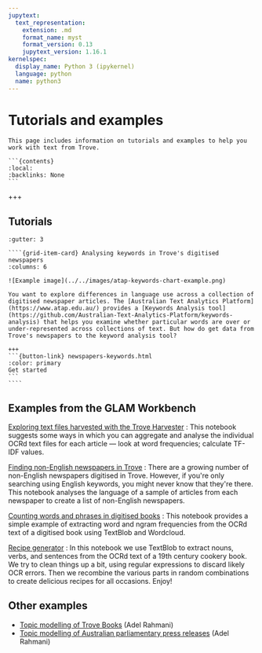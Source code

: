 ```yaml
---
jupytext:
  text_representation:
    extension: .md
    format_name: myst
    format_version: 0.13
    jupytext_version: 1.16.1
kernelspec:
  display_name: Python 3 (ipykernel)
  language: python
  name: python3
---
```


# Tutorials and examples

````{card}
This page includes information on tutorials and examples to help you work with text from Trove.

```{contents}
:local:
:backlinks: None
```
````

+++

## Tutorials

`````{grid}
:gutter: 3

````{grid-item-card} Analysing keywords in Trove's digitised newspapers
:columns: 6

![Example image](../../images/atap-keywords-chart-example.png)

You want to explore differences in language use across a collection of digitised newspaper articles. The [Australian Text Analytics Platform](https://www.atap.edu.au/) provides a [Keywords Analysis tool](https://github.com/Australian-Text-Analytics-Platform/keywords-analysis) that helps you examine whether particular words are over or under-represented across collections of text. But how do get data from Trove's newspapers to the keyword analysis tool?

+++
```{button-link} newspapers-keywords.html
:color: primary
Get started
```
````
`````

## Examples from the GLAM Workbench

[Exploring text files harvested with the Trove Harvester](https://glam-workbench.net/trove-harvester/exploring-troveharvester-text/)
: This notebook suggests some ways in which you can aggregate and analyse the individual OCRd text files for each article — look at word frequencies; calculate TF-IDF values.

[Finding non-English newspapers in Trove](https://glam-workbench.net/trove-newspapers/find-non-english-newspapers/)
: There are a growing number of non-English newspapers digitised in Trove. However, if you're only searching using English keywords, you might never know that they're there. This notebook analyses the language of a sample of articles from each newspaper to create a list of non-English newspapers.

[Counting words and phrases in digitised books](https://glam-workbench.net/trove-books/counting-words-and-phrases/)
: This notebook provides a simple example of extracting word and ngram frequencies from the OCRd text of a digitised book using TextBlob and Wordcloud.

[Recipe generator](https://glam-workbench.net/trove-books/recipe-generator/)
: In this notebook we use TextBlob to extract nouns, verbs, and sentences from the OCRd text of a 19th century cookery book. We try to clean things up a bit, using regular expressions to discard likely OCR errors. Then we recombine the various parts in random combinations to create delicious recipes for all occasions. Enjoy!

## Other examples

- [Topic modelling of Trove Books](https://github.com/adelr/trove-books) (Adel Rahmani)
- [Topic modelling of Australian parliamentary press releases](https://github.com/adelr/trove-refugee) (Adel Rahmani)

```{code-cell} ipython3

```
